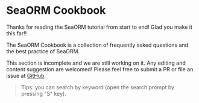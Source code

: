 # SeaORM Cookbook

Thanks for reading the SeaORM tutorial from start to end! Glad you make it this far!!

The SeaORM Cookbook is a collection of frequently asked questions and the best practice of SeaORM.

This section is incomplete and we are still working on it. Any editing and content suggestion are welcomed! Please feel free to submit a PR or file an issue at [GitHub](https://github.com/SeaQL/sea-orm-tutorial).

> Tips: you can search by keyword (open the search prompt by pressing "S" key).
